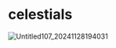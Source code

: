 # celestiaIs
![Untitled107_20241128194031](https://github.com/user-attachments/assets/b3fa7a92-c85c-42b6-8256-2dd354d06271)
